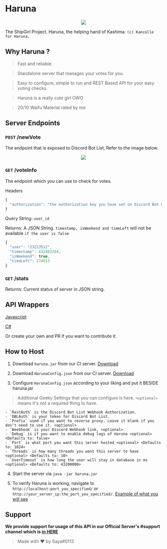 # Haruna
<p align="center">
  <img src="https://vignette.wikia.nocookie.net/kancolle/images/6/61/Haruna_Shopping_Full.png/revision/latest/">
</p>

The ShipGirl Project. Haruna, the helping hand of Kashima. `(c) Kancolle for Haruna.`

## Why Haruna ?

> Fast and reliable.

> Standalone server that manages your votes for you.

> Easy to configure, simple to run and REST Based API for your easy voting checks.

> Haruna is a really cute girl OWO

> 20/10 Waifu Material rated by me

## Server Endpoints

### `POST` /newVote
The endpoint that is exposed to Discord Bot List, Refer to the image below.

<p align="center">
  <img src="https://i.imgur.com/TaVWQ5y.png">
</p>

### `GET` /voteInfo
The endpoint which you can use to check for votes.

Headers
```js
{
  "authorization": "the authorization key you have set on Discord Bot List webhook"
}
```

Query String: <String> `user_id`

Returns: A JSON String. `timestamp, isWeekend and timeLeft` will not be available `if the user is false`
```js
{
  "user": "23213512",
  "timestamp": 432483204, 
  "isWeekend": true,
  "timeLeft": 274013
}
```

### `GET` /stats
Returns: Current status of server in JSON string.

## API Wrappers

[Javascript](https://github.com/Deivu/Haruna/tree/master/HarunaWrapper/Javascript-Node.js)

[C#](https://github.com/Deivu/Haruna/tree/master/HarunaWrapper/CSharp-Dotnet)

Or create your own and PR if you want to contribute it.

## How to Host

1. Download `haruna.jar` from our CI server. [Download](https://amanogawa.moe/jenkins/job/Haruna/ws/build/libs/)

2. Download `HarunaConfig.json` from our CI server. [Download](https://amanogawa.moe/jenkins/job/Haruna/ws/config_example/)

3. Configure `HarunaConfig.json` according to your liking and put it BESIDE haruna.jar

> Additional Geeky Settings that you can configure is here. `<optional>` means it's not a required thing to have.

```
- `RestAuth` is the Discord Bot List Webhook Authorization.
- `DBLAuth` is your token for Discord Bot List.
- `Prefix` used if you want to reverse proxy. Leave it blank if you don't need to use it. <optional>
- `Weebhook` is your Discord Webhook link, <optional>
- `Debug` is if you want to enable debug logs of Haruna <optional> <Defaults to: false>
- `Port` is what port you want this server hosted <optional> <Defaults to: 1024>
- `Threads` is how many threads you want this server to have <optional> <Defaults to: 10>
- `UserTimeout` is how long the user will stay in database in ms <optional> <Defaults to: 43200000>
```

4. Start the server via `java -jar haruna.jar`

5. To verify Haruna is working, navigate to `http://localhost:port_you_specified/` or `http://your_server_ip:the_port_you_specified/`. [Example of what you will see](https://amanogawa.moe/haruna)

## Support
**We provide support for usage of this API in our Official Server's #support channel which is [in HERE](https://discordapp.com/invite/FVqbtGu)**

> Made with ❤️ by Saya#0113 
